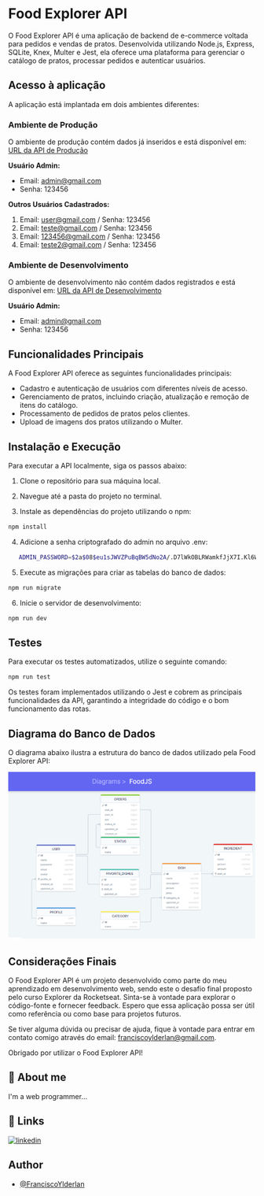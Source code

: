 # Food Explorer API

O Food Explorer API é uma aplicação de backend de e-commerce voltada para pedidos e vendas de pratos. Desenvolvida utilizando Node.js, Express, SQLite, Knex, Multer e Jest, ela oferece uma plataforma para gerenciar o catálogo de pratos, processar pedidos e autenticar usuários.

## Acesso à aplicação

A aplicação está implantada em dois ambientes diferentes:

### Ambiente de Produção

O ambiente de produção contém dados já inseridos e está disponível em: [URL da API de Produção](https://food-explorer-api-prod.onrender.com)

**Usuário Admin:**

-   Email: admin@gmail.com
-   Senha: 123456

**Outros Usuários Cadastrados:**

1. Email: user@gmail.com / Senha: 123456
2. Email: teste@gmail.com / Senha: 123456
3. Email: 123456@gmail.com / Senha: 123456
4. Email: teste2@gmail.com / Senha: 123456

### Ambiente de Desenvolvimento

O ambiente de desenvolvimento não contém dados registrados e está disponível em: [URL da API de Desenvolvimento](https://food-explorer-api-dev.onrender.com)

**Usuário Admin:**

-   Email: admin@gmail.com
-   Senha: 123456

## Funcionalidades Principais

A Food Explorer API oferece as seguintes funcionalidades principais:

-   Cadastro e autenticação de usuários com diferentes níveis de acesso.
-   Gerenciamento de pratos, incluindo criação, atualização e remoção de itens do catálogo.
-   Processamento de pedidos de pratos pelos clientes.
-   Upload de imagens dos pratos utilizando o Multer.

## Instalação e Execução

Para executar a API localmente, siga os passos abaixo:

1. Clone o repositório para sua máquina local.

2. Navegue até a pasta do projeto no terminal.

3. Instale as dependências do projeto utilizando o npm:

```bash
npm install
```
4. Adicione a senha criptografado do admin no arquivo .env:
   
```bash
   ADMIN_PASSWORD=$2a$08$eu1sJWVZPuBqBW5dNo2A/.D7lWkOBLRWamkfJjX7I.Kl6WiAZIbva
```
5. Execute as migrações para criar as tabelas do banco de dados:

```bash
npm run migrate
```
6. Inicie o servidor de desenvolvimento:

```bash
npm run dev
```

## Testes

Para executar os testes automatizados, utilize o seguinte comando:

```bash
npm run test
```

Os testes foram implementados utilizando o Jest e cobrem as principais funcionalidades da API, garantindo a integridade do código e o bom funcionamento das rotas.

## Diagrama do Banco de Dados

O diagrama abaixo ilustra a estrutura do banco de dados utilizado pela Food Explorer API:

![Diagram image](./public/assets/Database-Diagram.png)

## Considerações Finais

O Food Explorer API é um projeto desenvolvido como parte do meu aprendizado em desenvolvimento web, sendo este o desafio final proposto pelo curso Explorer da Rocketseat. Sinta-se à vontade para explorar o código-fonte e fornecer feedback. Espero que essa aplicação possa ser útil como referência ou como base para projetos futuros.

Se tiver alguma dúvida ou precisar de ajuda, fique à vontade para entrar em contato comigo através do email: franciscoylderlan@gmail.com.

Obrigado por utilizar o Food Explorer API!

## 🚀 About me

I'm a web programmer...

## 🔗 Links

[![linkedin](https://img.shields.io/badge/linkedin-0A66C2?style=for-the-badge&logo=linkedin&logoColor=white)](https://www.linkedin.com/in/franciscoylderlanoliveira/)

## Author

-   [@FranciscoYlderlan](https://www.github.com/FranciscoYlderlan)
